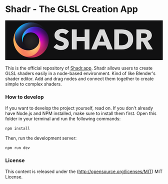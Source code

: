 # Shadr - The GLSL Creation App

![Shadr logo](/assets/img/shadr.webp)

This is the official repository of [Shadr.app](https://shadr.app/). Shadr allows users to create GLSL shaders easily in a node-based environment. Kind of like Blender's shader editor. Add and drag nodes and connect them together to create simple to complex shaders.

### How to develop

If you want to develop the project yourself, read on. If you don't already have Node.js and NPM installed, make sure to install them first. Open this folder in your terminal and run the following commands:

```sh
npm install
```

Then, run the development server:

```sh
npm run dev
```

### License

This content is released under the (http://opensource.org/licenses/MIT) MIT License.
